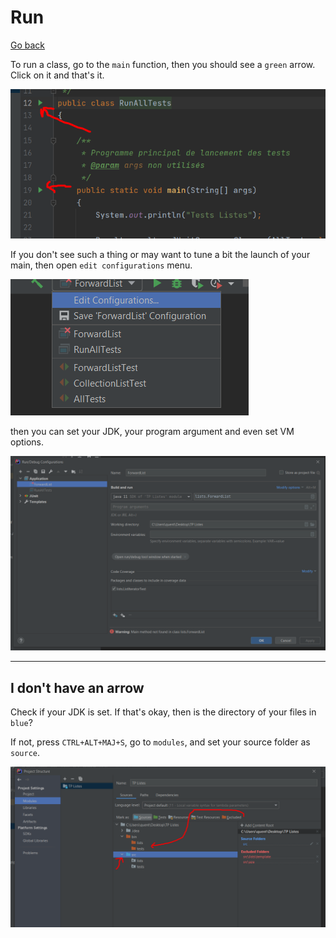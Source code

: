 # Run

[Go back](../index.md#intellij-idea)

To run a class, go to the `main` function, then you should see a `green` arrow. Click on it and that's it.

![run-idea](run/conf3.png)

If you don't see such a thing or may want to tune a bit the launch of your main, then open `edit configurations` menu.

![configurations-idea](run/conf1.png)

then you can set your JDK, your program argument and even set VM options.

![edit-configurations-idea](run/conf2.png)

<hr class="sr">

## I don't have an arrow

Check if your JDK is set. If that's okay, then is the directory of your files in `blue`?

If not, press `CTRL+ALT+MAJ+S`, go to `modules`, and set your source folder as `source`.

![project-configuration-idea](run/conf4.png)